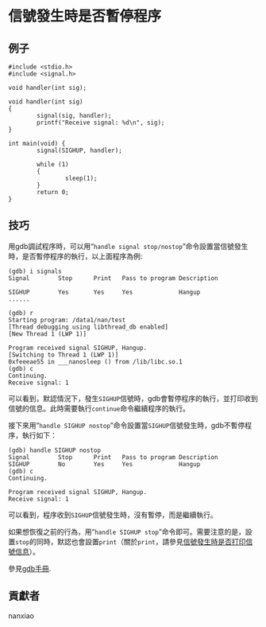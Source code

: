 # 信號發生時是否暫停程序
## 例子
	#include <stdio.h>
	#include <signal.h>
	
	void handler(int sig);
	
	void handler(int sig)
	{
	        signal(sig, handler);
	        printf("Receive signal: %d\n", sig);
	}
	
	int main(void) {
	        signal(SIGHUP, handler);
	        
	        while (1)
	        {
	                sleep(1);
	        }
	        return 0;
	}

## 技巧
用gdb調試程序時，可以用“`handle signal stop/nostop`”命令設置當信號發生時，是否暫停程序的執行，以上面程序為例:  

	(gdb) i signals 
	Signal        Stop      Print   Pass to program Description
	
	SIGHUP        Yes       Yes     Yes             Hangup
	......

	(gdb) r
	Starting program: /data1/nan/test 
	[Thread debugging using libthread_db enabled]
	[New Thread 1 (LWP 1)]
	
	Program received signal SIGHUP, Hangup.
	[Switching to Thread 1 (LWP 1)]
	0xfeeeae55 in ___nanosleep () from /lib/libc.so.1
	(gdb) c
	Continuing.
	Receive signal: 1

可以看到，默認情況下，發生`SIGHUP`信號時，gdb會暫停程序的執行，並打印收到信號的信息。此時需要執行`continue`命令繼續程序的執行。

接下來用“`handle SIGHUP nostop`”命令設置當`SIGHUP`信號發生時，gdb不暫停程序，執行如下：

	(gdb) handle SIGHUP nostop
	Signal        Stop      Print   Pass to program Description
	SIGHUP        No        Yes     Yes             Hangup
	(gdb) c
	Continuing.
	
	Program received signal SIGHUP, Hangup.
	Receive signal: 1
可以看到，程序收到`SIGHUP`信號發生時，沒有暫停，而是繼續執行。

如果想恢復之前的行為，用“`handle SIGHUP stop`”命令即可。需要注意的是，設置`stop`的同時，默認也會設置`print`（關於`print`，請參見[信號發生時是否打印信號信息](print-signal.md)）。

參見[gdb手冊](https://sourceware.org/gdb/onlinedocs/gdb/Signals.html).

## 貢獻者

nanxiao
